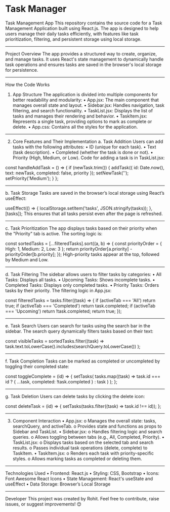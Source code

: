 # Task Manager

Task Management App
This repository contains the source code for a Task Management Application built using React.js. The app is designed to help users manage their daily tasks efficiently, with features like task prioritization, filtering, and persistent storage using local storage.
________________________________________

Project Overview
The app provides a structured way to create, organize, and manage tasks. It uses React's state management to dynamically handle task operations and ensures tasks are saved in the browser's local storage for persistence.
________________________________________

How the Code Works
1. App Structure
The application is divided into multiple components for better readability and modularity:
•	App.jsx: The main component that manages overall state and layout.
•	Sidebar.jsx: Handles navigation, task filtering, and search functionality.
•	TaskList.jsx: Displays the list of tasks and manages their rendering and behavior.
•	TaskItem.jsx: Represents a single task, providing options to mark as complete or delete.
•	App.css: Contains all the styles for the application.
________________________________________

2. Core Features and Their Implementation
a. Task Addition
Users can add tasks with the following attributes:
•	ID (unique for each task).
•	Text (task description).
•	Completed (whether the task is done or not).
•	Priority (High, Medium, or Low).
Code for adding a task is in TaskList.jsx:

const handleAddTask = () => {
  if (newTask.trim()) {
    addTask({ id: Date.now(), text: newTask, completed: false, priority });
    setNewTask('');
    setPriority('Medium');
  }
};
________________________________________
b. Task Storage
Tasks are saved in the browser’s local storage using React’s useEffect:

useEffect(() => {
  localStorage.setItem('tasks', JSON.stringify(tasks));
}, [tasks]);
This ensures that all tasks persist even after the page is refreshed.
________________________________________
c. Task Prioritization
The app displays tasks based on their priority when the "Priority" tab is active. The sorting logic is:

const sortedTasks = [...filteredTasks].sort((a, b) => {
  const priorityOrder = { High: 1, Medium: 2, Low: 3 };
  return priorityOrder[a.priority] - priorityOrder[b.priority];
});
High-priority tasks appear at the top, followed by Medium and Low.
________________________________________
d. Task Filtering
The sidebar allows users to filter tasks by categories:
•	All Tasks: Displays all tasks.
•	Upcoming Tasks: Shows incomplete tasks.
•	Completed Tasks: Displays only completed tasks.
•	Priority Tasks: Orders tasks by their priority.
The filtering logic in App.jsx:

const filteredTasks = tasks.filter((task) => {
  if (activeTab === 'All') return true;
  if (activeTab === 'Completed') return task.completed;
  if (activeTab === 'Upcoming') return !task.completed;
  return true;
});
________________________________________
e. Task Search
Users can search for tasks using the search bar in the sidebar. The search query dynamically filters tasks based on their text:

const visibleTasks = sortedTasks.filter((task) =>
  task.text.toLowerCase().includes(searchQuery.toLowerCase())
);
________________________________________
f. Task Completion
Tasks can be marked as completed or uncompleted by toggling their completed state:

const toggleComplete = (id) => {
  setTasks(
    tasks.map((task) =>
      task.id === id ? { ...task, completed: !task.completed } : task
    )
  );
};
________________________________________
g. Task Deletion
Users can delete tasks by clicking the delete icon:

const deleteTask = (id) => {
  setTasks(tasks.filter((task) => task.id !== id));
};
________________________________________
3. Component Interaction
•	App.jsx:
o	Manages the overall state: tasks, searchQuery, and activeTab.
o	Provides state and functions as props to Sidebar and TaskList.
•	Sidebar.jsx:
o	Handles filtering logic and search queries.
o	Allows toggling between tabs (e.g., All, Completed, Priority).
•	TaskList.jsx:
o	Displays tasks based on the selected tab and search results.
o	Passes individual task operations (delete, complete) to TaskItem.
•	TaskItem.jsx:
o	Renders each task with priority-specific styles.
o	Allows marking tasks as completed or deleting them.
________________________________________
Technologies Used
•	Frontend: React.js
•	Styling: CSS, Bootstrap
•	Icons: Font Awesome React Icons
•	State Management: React's useState and useEffect
•	Data Storage: Browser’s Local Storage
________________________________________
Developer
This project was created by Rohit.
Feel free to contribute, raise issues, or suggest improvements! 😊


